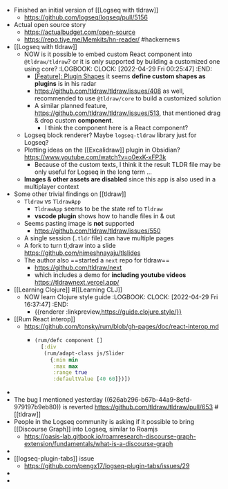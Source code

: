 - Finished an initial version of [[Logseq with tldraw]]
  - https://github.com/logseq/logseq/pull/5156
- Actual open source story
  - https://actualbudget.com/open-source
  - https://repo.tiye.me/Memkits/hn-reader/ #hackernews
- [[Logseq with tldraw]]
  - NOW is it possible to embed custom React component into `@tldraw/tldraw`? or it is only supported by building a customized one using core?
    :LOGBOOK:
    CLOCK: [2022-04-29 Fri 00:25:47]
    :END:
    - [[Feature]: Plugin Shapes](https://github.com/tldraw/tldraw/issues/360) it seems **define custom shapes as plugins** is in his radar
    - https://github.com/tldraw/tldraw/issues/408 as well, recommended to use `@tldraw/core` to build a customized solution
    - A similar planned feature, https://github.com/tldraw/tldraw/issues/513, that mentioned drag & drop custom **component**.
      - I think the component here is a React component?
  - Logseq block renderer? Maybe `logseq-tldraw` library just for Logseq?
  - Plotting ideas on the [[Excalidraw]] plugin in Obsidian? https://www.youtube.com/watch?v=o0exK-xFP3k
    - Because of the custom texts, I think it the result TLDR file may be only useful for Logseq in the long term ...
  - **Images & other assets are disabled** since this app is also used in a multiplayer context
- Some other trivial findings on [[tldraw]]
  - `Tldraw` vs `TldrawApp`
    - `TldrawApp` seems to be the state ref to `Tldraw`
    - **vscode plugin** shows how to handle files in & out
  - Seems pasting image is **not** supported
    - https://github.com/tldraw/tldraw/issues/550
  - A single session (`.tldr` file) can have multiple pages
  - A fork to turn tl;draw into a slide https://github.com/nimeshnayaju/tlslides
  - The author also ==started a `next` repo for tldraw==
    - https://github.com/tldraw/next
    - which includes a demo for **including youtube videos** https://tldrawnext.vercel.app/
- [[Learning Clojure]] #[[Learning CLJ]]
  - NOW learn Clojure style guide
    :LOGBOOK:
    CLOCK: [2022-04-29 Fri 16:37:47]
    :END:
    - {{renderer :linkpreview,https://guide.clojure.style/}}
- [[Rum React interop]]
  - https://github.com/tonsky/rum/blob/gh-pages/doc/react-interop.md
    - ```clojure
      (rum/defc component []
        [:div
         (rum/adapt-class js/Slider
           {:min min
            :max max
            :range true
            :defaultValue [40 60]})])
      ```
-
- The bug I mentioned yesterday ((626ab296-b67b-44a9-8efd-979197b9eb80)) is reverted https://github.com/tldraw/tldraw/pull/653 #[[tldraw]]
- People in the Logseq community is asking if it possible to bring [[Discourse Graph]] into Logseq, similar to Roamjs
  - https://oasis-lab.gitbook.io/roamresearch-discourse-graph-extension/fundamentals/what-is-a-discourse-graph
-
- [[logseq-plugin-tabs]] issue
  - https://github.com/pengx17/logseq-plugin-tabs/issues/29
-
-
